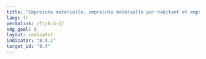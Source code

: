 ```yaml
---
title: "Empreinte matérielle, empreinte matérielle par habitant et empreinte matérielle par unité de PIB"
lang: fr
permalink: /fr/8-4-1/
sdg_goal: 8
layout: indicator
indicator: "8.4.1"
target_id: "8.4"
---
```


